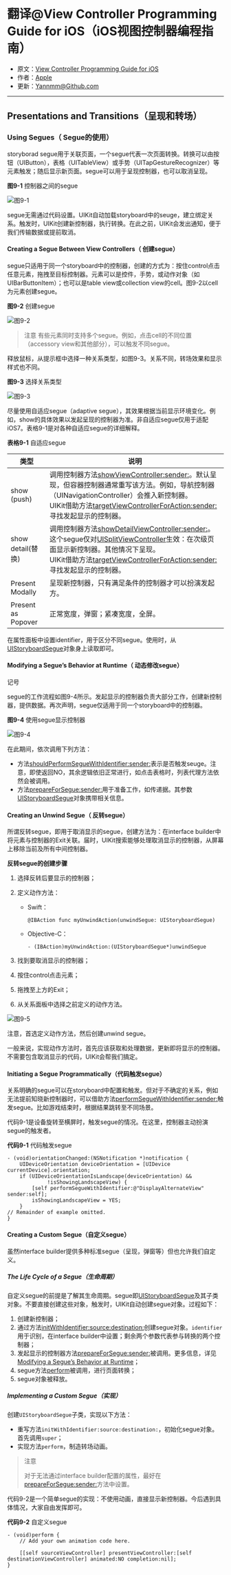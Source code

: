 # 翻译@View Controller Programming Guide for iOS（iOS视图控制器编程指南）

- 原文：[View Controller Programming Guide for iOS](https://developer.apple.com/library/content/featuredarticles/ViewControllerPGforiPhoneOS/index.html#//apple_ref/doc/uid/TP40007457-CH2-SW1)
- 作者：[Apple](https://developer.apple.com/library/content/navigation/)
- 更新：[Yannmm@Github.com](https://github.com/Yannmm/Auto-Layout-Guide-Chinese-Translation)

---


## Presentations and Transitions（呈现和转场）

### Using Segues（ Segue的使用）

storyborad segue用于关联页面，一个segue代表一次页面转换。转换可以由按钮（UIButton），表格（UITableView）或手势（UITapGestureRecognizer）等元素触发；随后显示新页面。segue可以用于呈现控制器，也可以取消呈现。

**图9-1** 控制器之间的segue

![图9-1](http://ohqrsnfvu.bkt.clouddn.com//View-Controller-Programming-Guide-for-iOS%E5%9B%BE9-1.png)

segue无需通过代码设置。UIKit自动加载storyboard中的seuge，建立绑定关系。触发时，UIKit创建新控制器，执行转换。在此之前，UIKit会发出通知，便于我们传输数据或提前取消。


#### Creating a Segue Between View Controllers（ 创建segue）

segue只适用于同一个storyboard中的控制器，创建的方式为：按住control点击任意元素，拖拽至目标控制器。元素可以是控件，手势，或动作对象（如UIBarButtonItem）；也可以是table view或collection view的cell。图9-2以cell为元素创建segue。

**图9-2** 创建segue

![图9-2](http://ohqrsnfvu.bkt.clouddn.com//View-Controller-Programming-Guide-for-iOS%E5%9B%BE9-2.png)

>注意
>有些元素同时支持多个segue。例如，点击cell的不同位置（accessory view和其他部分），可以触发不同segue。

释放鼠标，从提示框中选择一种关系类型，如图9-3。关系不同，转场效果和显示样式也不同。

**图9-3** 选择关系类型

![图9-3](http://ohqrsnfvu.bkt.clouddn.com//View-Controller-Programming-Guide-for-iOS%E5%9B%BE9-3.png)

尽量使用自适应segue（adaptive segue），其效果根据当前显示环境变化。例如，show的具体效果以发起呈现的控制器为准。非自适应segue仅用于适配iOS7。表格9-1是对各种自适应segue的详细解释。


**表格9-1** 自适应segue

类型  | 说明
------------- | -------------
show (push)  | 调用控制器方法[showViewController:sender:](https://developer.apple.com/documentation/uikit/uiviewcontroller/1621377-showviewcontroller)。默认呈现，但容器控制器通常重写该方法。例如，导航控制器（UINavigationController）会推入新控制器。<br>UIKit借助方法[targetViewControllerForAction:sender:](https://developer.apple.com/documentation/uikit/uiviewcontroller/1621415-targetviewcontroller)寻找发起显示的控制器。
show detail(替换)  | 调用控制器方法[showDetailViewController:sender:](https://developer.apple.com/documentation/uikit/uiviewcontroller/1621432-showdetailviewcontroller)。这个segue仅对[UISplitViewController](https://developer.apple.com/documentation/uikit/uisplitviewcontroller)生效：在次级页面显示新控制器。其他情况下呈现。<br>UIKit借助方法[targetViewControllerForAction:sender:](https://developer.apple.com/documentation/uikit/uiviewcontroller/1621415-targetviewcontroller)寻找发起显示的控制器。
Present Modally  | 呈现新控制器，只有满足条件的控制器才可以扮演发起方。
Present as Popover  | 正常宽度，弹窗；紧凑宽度，全屏。

在属性面板中设置identifier，用于区分不同segue。使用时，从[UIStoryboardSegue](https://developer.apple.com/documentation/uikit/uistoryboardsegue)对象身上读取即可。

#### Modifying a Segue’s Behavior at Runtime（ 动态修改segue）

记号

segue的工作流程如图9-4所示。发起显示的控制器负责大部分工作，创建新控制器，提供数据。再次声明，segue仅适用于同一个storyboard中的控制器。

**图9-4** 使用segue显示控制器

![图9-4](http://ohqrsnfvu.bkt.clouddn.com//View-Controller-Programming-Guide-for-iOS%E5%9B%BE9-4.png)

在此期间，依次调用下列方法：

- 方法[shouldPerformSegueWithIdentifier:sender:](https://developer.apple.com/documentation/uikit/uiviewcontroller/1621502-shouldperformseguewithidentifier)表示是否触发seuge。注意，即使返回NO，其余逻辑依旧正常进行，如点击表格时，列表代理方法依然会被调用。
- 方法[prepareForSegue:sender:](https://developer.apple.com/documentation/uikit/uiviewcontroller/1621490-prepareforsegue)用于准备工作，如传递据。其参数[UIStoryboardSegue](https://developer.apple.com/documentation/uikit/uistoryboardsegue)对象携带相关信息。

#### Creating an Unwind Segue（ 反转segue）

所谓反转segue，即用于取消显示的segue，创建方法为：在interface builder中将元素与控制器的Exit关联。届时，UIKit搜索能够处理取消显示的控制器，从屏幕上移除当前及所有中间控制器。

**反转segue的创建步骤**

1. 选择反转后要显示的控制器；
2. 定义动作方法：
	- Swift：

		```
		@IBAction func myUnwindAction(unwindSegue: UIStoryboardSegue)
		```
	- Objective-C：

		```
		- (IBAction)myUnwindAction:(UIStoryboardSegue*)unwindSegue
		```

3. 找到要取消显示的控制器；
4. 按住control点击元素；
5. 拖拽至上方的Exit；
6. 从关系面板中选择之前定义的动作方法。

![图9-5](http://ohqrsnfvu.bkt.clouddn.com//View-Controller-Programming-Guide-for-iOS%E5%9B%BE9-5.png)

注意，首选定义动作方法，然后创建unwind segue。

一般来说，实现动作方法时，首先应该获取和处理数据，更新即将显示的控制器。不需要包含取消显示的代码，UIKit会帮我们搞定。

#### Initiating a Segue Programmatically（代码触发segue）

关系明确的segue可以在storyboard中配置和触发。但对于不确定的关系，例如无法提前知晓新控制器时，可以借助方法[performSegueWithIdentifier:sender:](https://developer.apple.com/documentation/uikit/uiviewcontroller/1621413-performsegue)触发segue。比如游戏结束时，根据结果跳转至不同场景。

代码9-1是设备旋转至横屏时，触发segue的情况。在这里，控制器主动扮演segue的触发者。

**代码9-1** 代码触发segue

```
- (void)orientationChanged:(NSNotification *)notification {
    UIDeviceOrientation deviceOrientation = [UIDevice currentDevice].orientation;
    if (UIDeviceOrientationIsLandscape(deviceOrientation) &&
             !isShowingLandscapeView) {
        [self performSegueWithIdentifier:@"DisplayAlternateView" sender:self];
        isShowingLandscapeView = YES;
    }
// Remainder of example omitted.
}

```


#### Creating a Custom Segue（自定义segue）

虽然interface builder提供多种标准segue（呈现，弹窗等）但也允许我们自定义。

##### The Life Cycle of a Segue（生命周期）

自定义segue的前提是了解其生命周期。segue即[UIStoryboardSegue](https://developer.apple.com/documentation/uikit/uistoryboardsegue)及其子类对象。不要直接创建这些对象，触发时，UIKit自动创建segue对象。过程如下：

1. 创建新控制器；
2. 通过方法[initWithIdentifier:source:destination:](https://developer.apple.com/documentation/uikit/uistoryboardsegue/1621908-initwithidentifier)创建segue对象。`identifier`用于识别，在interface builder中设置；剩余两个参数代表参与转换的两个控制器；
3. 发起显示的控制器方法[prepareForSegue:sender:](https://developer.apple.com/documentation/uikit/uiviewcontroller/1621490-prepareforsegue)被调用。更多信息，详见[Modifying a Segue’s Behavior at Runtime](https://developer.apple.com/library/content/featuredarticles/ViewControllerPGforiPhoneOS/UsingSegues.html#//apple_ref/doc/uid/TP40007457-CH15-SW11)；
4. segue方法[perform](https://developer.apple.com/documentation/uikit/uistoryboardsegue/1621912-perform)被调用，进行页面转换；
5. segue对象被释放。

##### Implementing a Custom Segue（实现）

创建`UIStoryboardSegue`子类，实现以下方法：

- 重写方法`initWithIdentifier:source:destination:`，初始化segue对象。首先调用`super`；
- 实现方法`perform`，制造转场动画。

>注意
>
>对于无法通过interface builder配置的属性，最好在[prepareForSegue:sender:](https://developer.apple.com/documentation/uikit/uiviewcontroller/1621490-prepareforsegue)方法中设置。

代码9-2是一个简单segue的实现：不使用动画，直接显示新控制器。今后遇到具体情况，大家自由发挥即可。

**代码9-2** 自定义segue

```
- (void)perform {
    // Add your own animation code here.
 
    [[self sourceViewController] presentViewController:[self destinationViewController] animated:NO completion:nil];
}
```